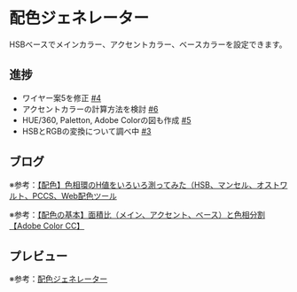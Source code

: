 # 配色ジェネレーター

HSBベースでメインカラー、アクセントカラー、ベースカラーを設定できます。

## 進捗

* ワイヤー案5を修正 [#4](https://github.com/ryo-i/color-scheme-generator/issues/4)
* アクセントカラーの計算方法を検討 [#6](https://github.com/ryo-i/color-scheme-generator/issues/6)
* HUE/360, Paletton, Adobe Colorの図も作成 [#5](https://github.com/ryo-i/color-scheme-generator/issues/5)
* HSBとRGBの変換について調べ中 [#3](https://github.com/ryo-i/color-scheme-generator/issues/3)


## ブログ

※参考：[【配色】色相環のH値をいろいろ測ってみた（HSB、マンセル、オストワルト、PCCS、Web配色ツール](https://www.i-ryo.com/entry/2019/02/24/211711)

※参考：[【配色の基本】面積比（メイン、アクセント、ベース）と色相分割【Adobe Color CC】](https://www.i-ryo.com/entry/2019/02/28/215606)

## プレビュー

※参考：[配色ジェネレーター](https://color-scheme-generator.vercel.app)